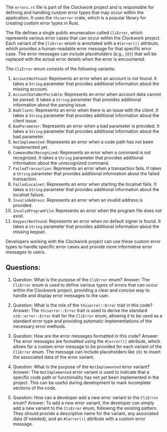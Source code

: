 The `errors.rs` file is part of the Clockwork project and is responsible for defining and handling custom error types that may occur within the application. It uses the `thiserror` crate, which is a popular library for creating custom error types in Rust.

The file defines a single public enumeration called `CliError`, which represents various error cases that can occur within the Clockwork project. Each variant of the `CliError` enum is annotated with a `#[error()]` attribute, which provides a human-readable error message for that specific error case. The error messages can include placeholders (e.g., `{0}`) that will be replaced with the actual error details when the error is encountered.

The `CliError` enum consists of the following variants:

1. `AccountNotFound`: Represents an error when an account is not found. It takes a `String` parameter that provides additional information about the missing account.
2. `AccountDataNotParsable`: Represents an error when account data cannot be parsed. It takes a `String` parameter that provides additional information about the parsing issue.
3. `BadClient`: Represents an error when there is an issue with the client. It takes a `String` parameter that provides additional information about the client issue.
4. `BadParameter`: Represents an error when a bad parameter is provided. It takes a `String` parameter that provides additional information about the bad parameter.
5. `NotImplemented`: Represents an error when a code path has not been implemented yet.
6. `CommandNotRecognized`: Represents an error when a command is not recognized. It takes a `String` parameter that provides additional information about the unrecognized command.
7. `FailedTransaction`: Represents an error when a transaction fails. It takes a `String` parameter that provides additional information about the failed transaction.
8. `FailedLocalnet`: Represents an error when starting the localnet fails. It takes a `String` parameter that provides additional information about the localnet failure.
9. `InvalidAddress`: Represents an error when an invalid address is provided.
10. `InvalidProgramFile`: Represents an error when the program file does not exist.
11. `KeypairNotFound`: Represents an error when no default signer is found. It takes a `String` parameter that provides additional information about the missing keypair.

Developers working with the Clockwork project can use these custom error types to handle specific error cases and provide more informative error messages to users.
## Questions: 
 1. Question: What is the purpose of the `CliError` enum?
   Answer: The `CliError` enum is used to define various types of errors that can occur within the Clockwork project, providing a clear and concise way to handle and display error messages to the user.

2. Question: What is the role of the `thiserror::Error` trait in this code?
   Answer: The `thiserror::Error` trait is used to derive the standard `std::error::Error` trait for the `CliError` enum, allowing it to be used as a standard error type and providing automatic implementations of the necessary error methods.

3. Question: How are the error messages formatted in this code?
   Answer: The error messages are formatted using the `#[error()]` attribute, which allows for a custom error message to be provided for each variant of the `CliError` enum. The message can include placeholders like `{0}` to insert the associated data of the error variant.

4. Question: What is the purpose of the `NotImplemented` error variant?
   Answer: The `NotImplemented` error variant is used to indicate that a specific code path or functionality has not yet been implemented in the project. This can be useful during development to mark incomplete sections of the code.

5. Question: How can a developer add a new error variant to the `CliError` enum?
   Answer: To add a new error variant, the developer can simply add a new variant to the `CliError` enum, following the existing pattern. They should provide a descriptive name for the variant, any associated data (if needed), and an `#[error()]` attribute with a custom error message.
    
